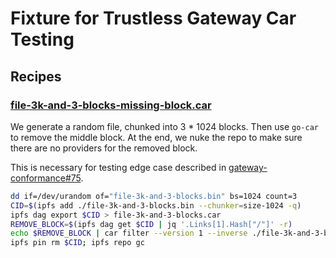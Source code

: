 # Fixture for Trustless Gateway Car Testing

## Recipes

### [file-3k-and-3-blocks-missing-block.car](./file-3k-and-3-blocks-missing-block.car)

We generate a random file, chunked into 3 * 1024 blocks. Then use `go-car` to remove the
middle block. At the end, we nuke the repo to make sure there are no providers for the removed block.

This is necessary for testing edge case described in [gateway-conformance#75](https://github.com/ipfs/gateway-conformance/issues/75).

```sh
dd if=/dev/urandom of="file-3k-and-3-blocks.bin" bs=1024 count=3
CID=$(ipfs add ./file-3k-and-3-blocks.bin --chunker=size-1024 -q)
ipfs dag export $CID > file-3k-and-3-blocks.car
REMOVE_BLOCK=$(ipfs dag get $CID | jq '.Links[1].Hash["/"]' -r)
echo $REMOVE_BLOCK | car filter --version 1 --inverse ./file-3k-and-3-blocks.car ./file-3k-and-3-blocks-missing-block.car
ipfs pin rm $CID; ipfs repo gc
```
